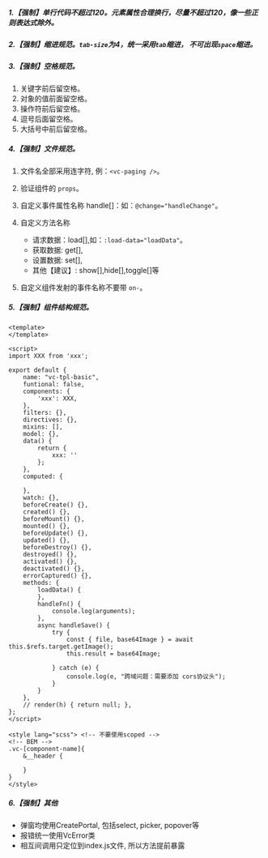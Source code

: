 ##### 1.【强制】单行代码不超过120。元素属性合理换行，尽量不超过120，像一些正则表达式除外。

##### 2.【强制】缩进规范。`tab-size`为4，统一采用`tab`缩进， 不可出现`space`缩进。

##### 3.【强制】空格规范。

1. 关键字前后留空格。
2. 对象的值前面留空格。
3. 操作符前后留空格。
4. 逗号后面留空格。
5. 大括号中前后留空格。

##### 4.【强制】文件规范。

1. 文件名全部采用连字符, 例：`<vc-paging />`。
2. 验证组件的 `props`。
3. 自定义事件属性名称 handle[]：如：`@change="handleChange"`。
4. 自定义方法名称 
	- 请求数据：load[],如：`:load-data="loadData"`。
	- 获取数据: get[], 
	- 设置数据: set[],
	- 其他【建议】: show[],hide[],toggle[]等

5. 自定义组件发射的事件名称不要带 `on-`。

##### 5.【强制】组件结构规范。
```vue
<template>
</template>

<script>
import XXX from 'xxx';

export default {
	name: "vc-tpl-basic",
	funtional: false,
	components: {
		'xxx': XXX,
	},
	filters: {},
	directives: {},
	mixins: [],
	model: {},
	data() {
		return {
			xxx: ''
		};
	},
	computed: {
		
	},
	watch: {},
	beforeCreate() {},
	created() {},
	beforeMount() {},
	mounted() {},
	beforeUpdate() {},
	updated() {},
	beforeDestroy() {},
	destroyed() {},
	activated() {},
	deactivated() {},
	errorCaptured() {},
	methods: {
		loadData() {
		},
		handleFn() {
			console.log(arguments);
		},
		async handleSave() {
			try {
				const { file, base64Image } = await this.$refs.target.getImage();
				this.result = base64Image;

			} catch (e) {
				console.log(e, "跨域问题：需要添加 cors协议头");
			}
		}
	},
	// render(h) { return null; },
};
</script>

<style lang="scss"> <!-- 不要使用scoped -->
<!-- BEM -->
.vc-[component-name]{
	&__header {
	
	}
}
</style>

```

##### 6.【强制】其他

- 弹窗均使用CreatePortal, 包括select, picker, popover等
- 报错统一使用VcError类
- 相互间调用只定位到index.js文件, 所以方法提前暴露